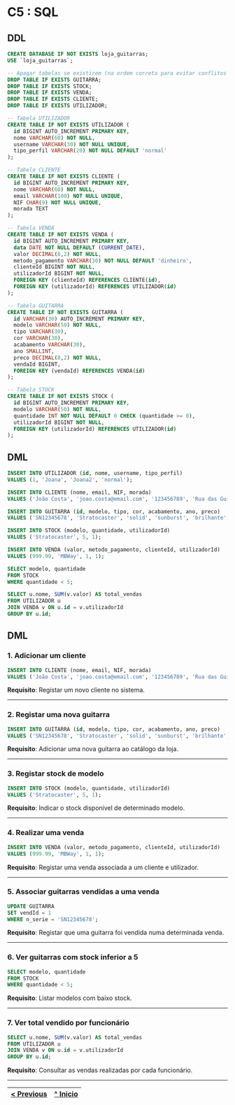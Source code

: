 # C5 : SQL

## DDL

```sql
CREATE DATABASE IF NOT EXISTS loja_guitarras;
USE `loja_guitarras`;

-- Apagar tabelas se existirem (na ordem correta para evitar conflitos de FK)
DROP TABLE IF EXISTS GUITARRA;
DROP TABLE IF EXISTS STOCK;
DROP TABLE IF EXISTS VENDA;
DROP TABLE IF EXISTS CLIENTE;
DROP TABLE IF EXISTS UTILIZADOR;

-- Tabela UTILIZADOR
CREATE TABLE IF NOT EXISTS UTILIZADOR (
  id BIGINT AUTO_INCREMENT PRIMARY KEY,
  nome VARCHAR(60) NOT NULL,
  username VARCHAR(30) NOT NULL UNIQUE,
  tipo_perfil VARCHAR(20) NOT NULL DEFAULT 'normal'
);

-- Tabela CLIENTE
CREATE TABLE IF NOT EXISTS CLIENTE (
  id BIGINT AUTO_INCREMENT PRIMARY KEY,
  nome VARCHAR(60) NOT NULL,
  email VARCHAR(100) NOT NULL UNIQUE,
  NIF CHAR(9) NOT NULL UNIQUE,
  morada TEXT
);

-- Tabela VENDA
CREATE TABLE IF NOT EXISTS VENDA (
  id BIGINT AUTO_INCREMENT PRIMARY KEY,
  data DATE NOT NULL DEFAULT (CURRENT_DATE),
  valor DECIMAL(8,2) NOT NULL,
  metodo_pagamento VARCHAR(30) NOT NULL DEFAULT 'dinheiro',
  clienteId BIGINT NOT NULL,
  utilizadorId BIGINT NOT NULL,
  FOREIGN KEY (clienteId) REFERENCES CLIENTE(id),
  FOREIGN KEY (utilizadorId) REFERENCES UTILIZADOR(id)
);

-- Tabela GUITARRA
CREATE TABLE IF NOT EXISTS GUITARRA (
  id VARCHAR(30) AUTO_INCREMENT PRIMARY KEY,
  modelo VARCHAR(50) NOT NULL,
  tipo VARCHAR(30),
  cor VARCHAR(30),
  acabamento VARCHAR(30),
  ano SMALLINT,
  preco DECIMAL(8,2) NOT NULL,
  vendaId BIGINT,
  FOREIGN KEY (vendaId) REFERENCES VENDA(id)
);

-- Tabela STOCK
CREATE TABLE IF NOT EXISTS STOCK (
  id BIGINT AUTO_INCREMENT PRIMARY KEY,
  modelo VARCHAR(50) NOT NULL,
  quantidade INT NOT NULL DEFAULT 0 CHECK (quantidade >= 0),
  utilizadorId BIGINT NOT NULL,
  FOREIGN KEY (utilizadorId) REFERENCES UTILIZADOR(id)
);
```

## DML

```sql
INSERT INTO UTILIZADOR (id, nome, username, tipo_perfil)
VALUES (1, 'Joana', 'Joana2', 'normal');

INSERT INTO CLIENTE (nome, email, NIF, morada)
VALUES ('João Costa', 'joao.costa@email.com', '123456789', 'Rua das Guitarras, Porto');

INSERT INTO GUITARRA (id, modelo, tipo, cor, acabamento, ano, preco)
VALUES ('SN12345678', 'Stratocaster', 'solid', 'sunburst', 'brilhante', 2022, 999.99);

INSERT INTO STOCK (modelo, quantidade, utilizadorId)
VALUES ('Stratocaster', 5, 1);

INSERT INTO VENDA (valor, metodo_pagamento, clienteId, utilizadorId)
VALUES (999.99, 'MBWay', 1, 1);

SELECT modelo, quantidade
FROM STOCK
WHERE quantidade < 5;

SELECT u.nome, SUM(v.valor) AS total_vendas
FROM UTILIZADOR u
JOIN VENDA v ON u.id = v.utilizadorId
GROUP BY u.id;
```

## DML

### 1. Adicionar um cliente

```sql
INSERT INTO CLIENTE (nome, email, NIF, morada)
VALUES ('João Costa', 'joao.costa@email.com', '123456789', 'Rua das Guitarras, Porto');
```

**Requisito**: Registar um novo cliente no sistema.

---

### 2. Registar uma nova guitarra

```sql
INSERT INTO GUITARRA (id, modelo, tipo, cor, acabamento, ano, preco)
VALUES ('SN12345678', 'Stratocaster', 'solid', 'sunburst', 'brilhante', 2022, 999.99);
```

**Requisito**: Adicionar uma nova guitarra ao catálogo da loja.

---

### 3. Registar stock de modelo

```sql
INSERT INTO STOCK (modelo, quantidade, utilizadorId)
VALUES ('Stratocaster', 5, 1);
```

**Requisito**: Indicar o stock disponível de determinado modelo.

---

### 4. Realizar uma venda

```sql
INSERT INTO VENDA (valor, metodo_pagamento, clienteId, utilizadorId)
VALUES (999.99, 'MBWay', 1, 1);
```

**Requisito**: Registar uma venda associada a um cliente e utilizador.

---

### 5. Associar guitarras vendidas a uma venda

```sql
UPDATE GUITARRA
SET vendId = 1
WHERE n_serie = 'SN12345678';
```

**Requisito**: Registar que uma guitarra foi vendida numa determinada venda.

---

### 6. Ver guitarras com stock inferior a 5

```sql
SELECT modelo, quantidade
FROM STOCK
WHERE quantidade < 5;
```

**Requisito**: Listar modelos com baixo stock.

---

### 7. Ver total vendido por funcionário

```sql
SELECT u.nome, SUM(v.valor) AS total_vendas
FROM UTILIZADOR u
JOIN VENDA v ON u.id = v.utilizadorId
GROUP BY u.id;
```

**Requisito**: Consultar as vendas realizadas por cada funcionário.

---

| [< Previous](rebd04.md) | [^ Inicio](rebd00.md) |
| :---------------------- | :------------------------------------------------------: |
